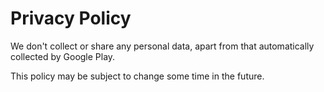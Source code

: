 # Privacy Policy
We don't collect or share any personal data, apart from that automatically collected by Google Play.

This policy may be subject to change some time in the future.

